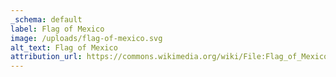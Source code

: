 ```yaml
---
_schema: default
label: Flag of Mexico
image: /uploads/flag-of-mexico.svg
alt_text: Flag of Mexico
attribution_url: https://commons.wikimedia.org/wiki/File:Flag_of_Mexico.svg
---
```

